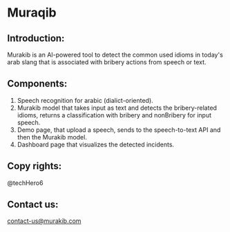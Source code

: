 # Muraqib

## Introduction:
Murakib is an AI-powered tool to detect the common used idioms in today's arab slang that is associated with bribery actions from speech or text.

## Components:
1. Speech recognition for arabic (dialict-oriented).
2. Murakib model that takes input as text and detects the bribery-related idioms, returns a classification with bribery and nonBribery for input speech.
3. Demo page, that upload a speech, sends to the speech-to-text API and then the Murakib model.
4. Dashboard page that visualizes the detected incidents.

## Copy rights:
@techHero6

## Contact us:
contact-us@murakib.com
 
